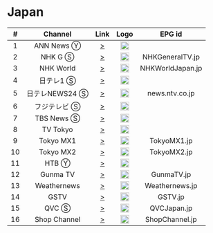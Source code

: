 <h1>Japan</h1>

| #   | Channel        | Link  | Logo | EPG id |
|:---:|:--------------:|:-----:|:----:|:------:|
| 1   | ANN News Ⓨ     | [>](https://youtu.be/coYw-eVU0Ks) | <img height="20" src="https://i.imgur.com/9IVsFXz.png"/> |
| 2   | NHK G Ⓢ        | [>](https://nhk2.mov3.co/hls/nhk.m3u8) | <img height="20" src="https://i.imgur.com/ns0PHbl.png"/> | NHKGeneralTV.jp |
| 3   | NHK World       | [>](https://nhkwlive-ojp.akamaized.net/hls/live/2003459/nhkwlive-ojp-en/index_4M.m3u8) | <img height="20" src="https://i.imgur.com/TDCuUDs.png"/> | NHKWorldJapan.jp |
| 4   | 日テレ1 Ⓢ     | [>](https://ntv2.mov3.co/hls/ntv.m3u8) | <img height="20" src="https://i.imgur.com/IGu52nM.png"/> |
| 5   | 日テレNEWS24 Ⓢ     | [>](https://n24-cdn-live.ntv.co.jp/ch01/index.m3u8) | <img height="20" src="https://i.imgur.com/tVNZ0BU.png"/> | news.ntv.co.jp |
| 6   | フジテレビ Ⓢ     | [>](https://fujitv2.mov3.co/hls/fujitv.m3u8) | <img height="20" src="https://i.imgur.com/CjoqJXh.png"/> |
| 7   | TBS News Ⓢ     | [>](http://free.fullspeed.tv/iptv-query?streaming-ip=https://www.youtube.com/watch?v=H3D90-436C4) | <img height="20" src="https://i.imgur.com/SzWJscr.png"/> |
| 8   | TV Tokyo     | [>](https://bcsecurelivehls-i.akamaihd.net/hls/live/265320/5043843989001/140130JTDX/index.m3u8) | <img height="20" src="https://i.imgur.com/BMXZjA1.png"/> |
| 9   | Tokyo MX1    | [>](https://movie.mcas.jp/mcas/mx1_2/master.m3u8) | <img height="20" src="https://i.imgur.com/ghRFrKj.png"/> | TokyoMX1.jp |
| 10   | Tokyo MX2    | [>](https://movie.mcas.jp/mcas/mx2_2/master.m3u8) | <img height="20" src="https://i.imgur.com/ghRFrKj.png"/> | TokyoMX2.jp |
| 11   | HTB Ⓨ          | [>](http://raw.githubusercontent.com/etag2000/IPTV/YTlive/hokkaidonews.m3u8) | <img height="20" src="https://i.imgur.com/A0Wj0Ys.png"/> |
| 12   | Gunma TV    | [>](https://movie.mcas.jp/switcher/smil:mcas8.smil/master.m3u8) | <img height="20" src="https://i.imgur.com/Fik3Nm9.png"/> | GunmaTV.jp |
| 13   | Weathernews     | [>](http://movie.mcas.jp/mcas/wn1_2/master.m3u8) | <img height="20" src="https://i.imgur.com/7YLRtla.png"/> | Weathernews.jp |
| 14   | GSTV            | [>](https://gemstv.wide-stream.net/gemstv01/smil:gemstv01.smil/chunklist.m3u8) | <img height="20" src="https://i.imgur.com/0wds9n8.png"/> | GSTV.jp |
| 15   | QVC Ⓢ          | [>](http://cdn-live1.qvc.jp/iPhone/800/800.m3u8) | <img height="20" src="https://i.imgur.com/B74hZKd.png"/> | QVCJapan.jp |
| 16   | Shop Channel    | [>](http://stream1.shopch.jp/HLS/out1/prog_index.m3u8) | <img height="20" src="https://i.imgur.com/rkdKa5a.png"/> | ShopChannel.jp |

